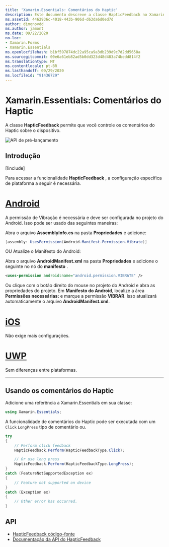 ```yaml
---
title: 'Xamarin.Essentials: Comentários do Haptic'
description: Este documento descreve a classe HapticFeedback no Xamarin.Essentials , que permite que você controle os comentários do Haptic sobre o dispositivo.
ms.assetid: 4462936c-4018-443b-906d-d63da6d0ed7d
author: dimonovdd
ms.author: jamont
ms.date: 09/22/2020
no-loc:
- Xamarin.Forms
- Xamarin.Essentials
ms.openlocfilehash: b1bf597874dc22a95ca9a3db239d9c7d2dd5658a
ms.sourcegitcommit: 00e6a61eb82ad5b0dd323d48d483a74bedd814f2
ms.translationtype: MT
ms.contentlocale: pt-BR
ms.lasthandoff: 09/29/2020
ms.locfileid: "91436729"
---
```

# <a name="no-locxamarinessentials-haptic-feedback"></a>Xamarin.Essentials: Comentários do Haptic

A classe **HapticFeedback** permite que você controle os comentários do Haptic sobre o dispositivo.

![API de pré-lançamento](~/media/shared/preview.png)

## <a name="get-started"></a>Introdução

[!include[](~/essentials/includes/get-started.md)]

Para acessar a funcionalidade **HapticFeedback** , a configuração específica de plataforma a seguir é necessária.

# <a name="android"></a>[Android](#tab/android)

A permissão de Vibração é necessária e deve ser configurada no projeto do Android. Isso pode ser usado das seguintes maneiras:

Abra o arquivo **AssemblyInfo.cs** na pasta **Propriedades** e adicione:

```csharp
[assembly: UsesPermission(Android.Manifest.Permission.Vibrate)]
```

OU Atualize o Manifesto do Android:

Abra o arquivo **AndroidManifest.xml** na pasta **Propriedades** e adicione o seguinte no nó do **manifesto** .

```xml
<uses-permission android:name="android.permission.VIBRATE" />
```

Ou clique com o botão direito do mouse no projeto do Android e abra as propriedades do projeto. Em **Manifesto do Android**, localize a área **Permissões necessárias:** e marque a permissão **VIBRAR**. Isso atualizará automaticamente o arquivo **AndroidManifest.xml**.

# <a name="ios"></a>[iOS](#tab/ios)

Não exige mais configurações.

# <a name="uwp"></a>[UWP](#tab/uwp)

Sem diferenças entre plataformas.

-----

## <a name="using-haptic-feedback"></a>Usando os comentários do Haptic

Adicione uma referência a Xamarin.Essentials em sua classe:

```csharp
using Xamarin.Essentials;
```

A funcionalidade de comentários do Haptic pode ser executada com um `Click` `LongPress` tipo de comentário ou.

```csharp
try
{
    // Perform click feedback
    HapticFeedback.Perform(HapticFeedbackType.Click);

    // Or use long press    
    HapticFeedback.Perform(HapticFeedbackType.LongPress);
}
catch (FeatureNotSupportedException ex)
{
    // Feature not supported on device
}
catch (Exception ex)
{
    // Other error has occurred.
}
```

## <a name="api"></a>API

- [HapticFeedback código-fonte](https://github.com/xamarin/Essentials/tree/main/Xamarin.Essentials/HapticFeedback)
- [Documentação da API do HapticFeedback](xref:Xamarin.Essentials.HapticFeedback)
